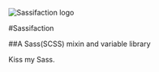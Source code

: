 ![Sassifaction logo](http://www.alwaystwisted.com/Sassifaction.png)

#Sassifaction

##A Sass(SCSS) mixin and variable library



Kiss my Sass.			
